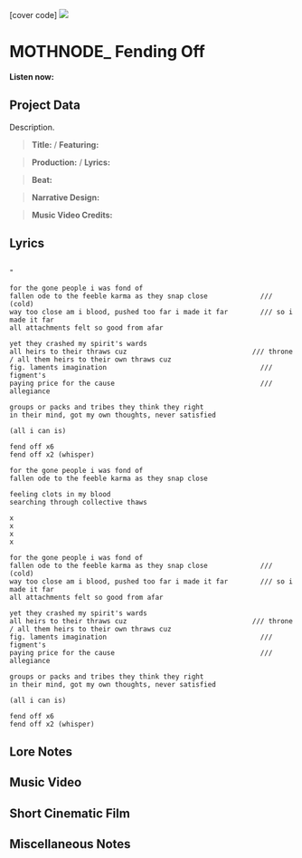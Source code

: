 [cover code] ![](57175019_319474918741616_8502199518755923887_n.jpg)

# MOTHNODE_ Fending Off

**Listen now:** 

## Project Data

Description.

> **Title:**  / **Featuring:** 

> **Production:**  / **Lyrics:** 

> **Beat:**

> **Narrative Design:**

> **Music Video Credits:**


## Lyrics

```

"

for the gone people i was fond of
fallen ode to the feeble karma as they snap close             /// (cold)
way too close am i blood, pushed too far i made it far        /// so i made it far
all attachments felt so good from afar 

yet they crashed my spirit's wards
all heirs to their thraws cuz                               /// throne / all them heirs to their own thraws cuz
fig. laments imagination                                      /// figment's
paying price for the cause                                    /// allegiance

groups or packs and tribes they think they right
in their mind, got my own thoughts, never satisfied

(all i can is)

fend off x6
fend off x2 (whisper)

for the gone people i was fond of
fallen ode to the feeble karma as they snap close

feeling clots in my blood
searching through collective thaws

x
x
x
x

for the gone people i was fond of
fallen ode to the feeble karma as they snap close             /// (cold)
way too close am i blood, pushed too far i made it far        /// so i made it far
all attachments felt so good from afar 

yet they crashed my spirit's wards
all heirs to their thraws cuz                               /// throne / all them heirs to their own thraws cuz
fig. laments imagination                                      /// figment's
paying price for the cause                                    /// allegiance

groups or packs and tribes they think they right
in their mind, got my own thoughts, never satisfied

(all i can is)

fend off x6
fend off x2 (whisper)

```

## Lore Notes

## Music Video

## Short Cinematic Film

## Miscellaneous Notes
